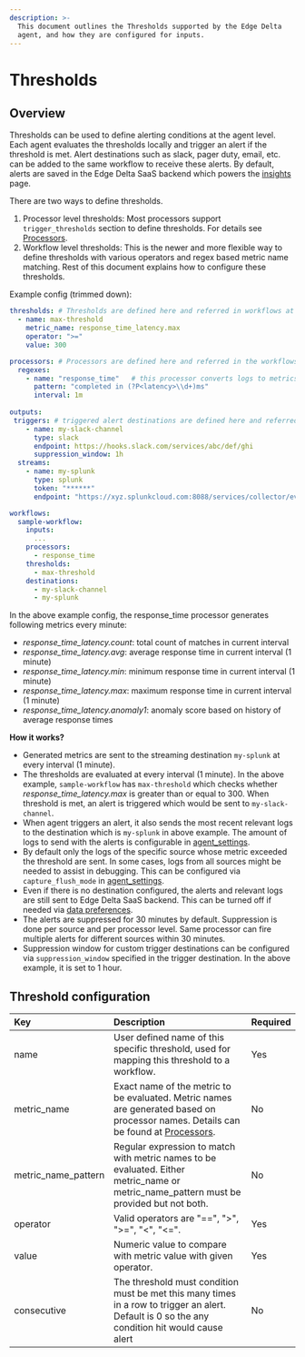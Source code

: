 ```yaml
---
description: >-
  This document outlines the Thresholds supported by the Edge Delta
  agent, and how they are configured for inputs.
---
```


# Thresholds

## Overview

Thresholds can be used to define alerting conditions at the agent level. Each agent evaluates the thresholds locally and trigger an alert if the threshold is met. Alert destinations such as slack, pager duty, email, etc. can be added to the same workflow to receive these alerts. By default, alerts are saved in the Edge Delta SaaS backend which powers the [insights](https://admin.edgedelta.com/insights) page.

There are two ways to define thresholds.
1. Processor level thresholds: Most processors support `trigger_thresholds` section to define thresholds. For details see [Processors](./processors.md).
2. Workflow level thresholds: This is the newer and more flexible way to define thresholds with various operators and regex based metric name matching. Rest of this document explains how to configure these thresholds.


Example config (trimmed down):

```yaml
thresholds: # Thresholds are defined here and referred in workflows at the bottom.
  - name: max-threshold
    metric_name: response_time_latency.max
    operator: ">="
    value: 300

processors: # Processors are defined here and referred in the workflows at the bottom.
  regexes: 
    - name: "response_time"   # this processor converts logs to metrics based on below pattern. 
      pattern: "completed in (?P<latency>\\d+)ms"
      interval: 1m
  
outputs:
 triggers: # triggered alert destinations are defined here and referred in the workflows at the bottom.
    - name: my-slack-channel
      type: slack
      endpoint: https://hooks.slack.com/services/abc/def/ghi
      suppression_window: 1h
  streams:
    - name: my-splunk
      type: splunk
      token: "******"
      endpoint: "https://xyz.splunkcloud.com:8088/services/collector/event"

workflows:
  sample-workflow:
    inputs:
      ...
    processors:
      - response_time
    thresholds:
      - max-threshold
    destinations:
      - my-slack-channel
      - my-splunk
```

In the above example config, the response_time processor generates following metrics every minute:
* _response\_time\_latency.count_: total count of matches in current interval
* _response\_time\_latency.avg_: average response time in current interval (1 minute)
* _response\_time\_latency.min_: minimum response time in current interval (1 minute)
* _response\_time\_latency.max_: maximum response time in current interval (1 minute)
* _response\_time\_latency.anomaly1_: anomaly score based on history of average response times

**How it works?**
- Generated metrics are sent to the streaming destination `my-splunk` at every interval (1 minute). 
- The thresholds are evaluated at every interval (1 minute). In the above example, `sample-workflow` has `max-threshold` which checks whether _response\_time\_latency.max_ is greater than or equal to 300. When threshold is met, an alert is triggered which would be sent to `my-slack-channel`. 
- When agent triggers an alert, it also sends the most recent relevant logs to the destination which is `my-splunk` in above example. The amount of logs to send with the alerts is configurable in [agent_settings](./agent-settings.md). 
- By default only the logs of the specific source whose metric exceeded the threshold are sent. In some cases, logs from all sources might be needed to assist in debugging. This can be configured via `capture_flush_mode` in [agent_settings](./agent-settings.md).
- Even if there is no destination configured, the alerts and relevant logs are still sent to Edge Delta SaaS backend. This can be turned off if needed via [data preferences](../appendices/data_preferences.md).
- The alerts are suppressed for 30 minutes by default. Suppression is done per source and per processor level. Same processor can fire multiple alerts for different sources within 30 minutes.
- Suppression window for custom trigger destinations can be configured via `suppression_window` specified in the trigger destination. In the above example, it is set to 1 hour.


## Threshold configuration

| Key | Description | Required |
| :--- | :--- | :--- |
| name | User defined name of this specific threshold, used for mapping this threshold to a workflow. | Yes |
| metric_name | Exact name of the metric to be evaluated. Metric names are generated based on processor names. Details can be found at [Processors](./processors.md). | No |
| metric_name_pattern | Regular expression to match with metric names to be evaluated. Either metric_name or metric_name_pattern must be provided but not both. | No |
| operator | Valid operators are "==", ">", ">=", "<", "<=". | Yes |
| value | Numeric value to compare with metric value with given operator. | Yes |
| consecutive | The threshold must condition must be met this many times in a row to trigger an alert. Default is 0 so the any condition hit would cause alert | No |